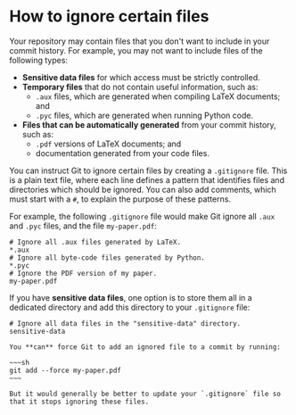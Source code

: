 # How to ignore certain files

Your repository may contain files that you don't want to include in your commit history.
For example, you may not want to include files of the following types:

+ **Sensitive data files** for which access must be strictly controlled.
+ **Temporary files** that do not contain useful information, such as:
  + `.aux` files, which are generated when compiling LaTeX documents; and
  + `.pyc` files, which are generated when running Python code.
+ **Files that can be automatically generated** from your commit history, such as:
  + `.pdf` versions of LaTeX documents; and
  + documentation generated from your code files.

You can instruct Git to ignore certain files by creating a `.gitignore` file.
This is a plain text file, where each line defines a pattern that identifies files and directories which should be ignored.
You can also add comments, which must start with a `#`, to explain the purpose of these patterns.

For example, the following `.gitignore` file would make Git ignore all `.aux` and `.pyc` files, and the file `my-paper.pdf`:

```text
# Ignore all .aux files generated by LaTeX.
*.aux
# Ignore all byte-code files generated by Python.
*.pyc
# Ignore the PDF version of my paper.
my-paper.pdf
```

If you have **sensitive data files**, one option is to store them all in a dedicated directory and add this directory to your `.gitignore` file:

```text
# Ignore all data files in the "sensitive-data" directory.
sensitive-data
```

```admonish tip
You **can** force Git to add an ignored file to a commit by running:

~~~sh
git add --force my-paper.pdf
~~~

But it would generally be better to update your `.gitignore` file so that it stops ignoring these files.
```
